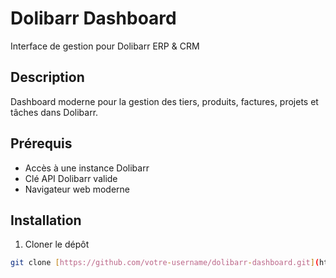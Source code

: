 # Dolibarr Dashboard

Interface de gestion pour Dolibarr ERP & CRM

## Description
Dashboard moderne pour la gestion des tiers, produits, factures, projets et tâches dans Dolibarr.

## Prérequis
- Accès à une instance Dolibarr
- Clé API Dolibarr valide
- Navigateur web moderne

## Installation
1. Cloner le dépôt
```bash
git clone [https://github.com/votre-username/dolibarr-dashboard.git](https://github.com/gasikaradigital/api-dolibarr)
